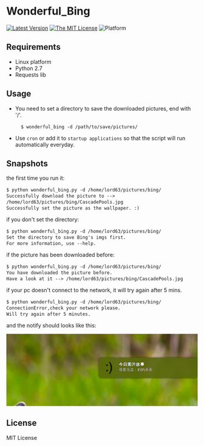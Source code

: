 # Wonderful_Bing

[![Latest Version][1]][2]
[![The MIT License][3]][4]
![Platform][5]


## Requirements


* Linux platform
* Python 2.7
* Requests lib


## Usage

* You need to set a directory to save the downloaded pictures, end with '/'.

        $ wonderful_bing -d /path/to/save/pictures/

* Use `cron` or add it to `startup applications` so that the script will run 
automatically everyday.


## Snapshots

the first time you run it:

    $ python wonderful_bing.py -d /home/lord63/pictures/bing/
    Successfully download the picture to --> /home/lord63/pictures/bing/CascadePools.jpg
    Successfully set the picture as the wallpaper. :)

if you don't set the directory:

    $ python wonderful_bing.py -d /home/lord63/pictures/bing/
    Set the directory to save Bing's imgs first.
    For more information, use --help.


if the picture has been downloaded before:

    $ python wonderful_bing.py -d /home/lord63/pictures/bing/
    You have downloaded the picture before.
    Have a look at it --> /home/lord63/pictures/bing/CascadePools.jpg

if your pc doesn't connect to the network, it will try again after 5 mins.

    $ python wonderful_bing.py -d /home/lord63/pictures/bing/
    ConnectionError,check your network please.
    Will try again after 5 minutes.

and the notify should looks like this:

![](./img/notify.png)


## License

MIT License


[1]: http://img.shields.io/pypi/v/wonderful_bing.svg
[2]: https://pypi.python.org/pypi/wonderful_bing
[3]: http://img.shields.io/badge/license-MIT-yellow.svg
[4]: https://github.com/lord63/wonderful_bing/blob/master/LICENSE
[5]: http://img.shields.io/badge/Platform-Linux-orange.svg
